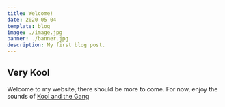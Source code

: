 ```yaml
---
title: Welcome!
date: 2020-05-04
template: blog
image: ./image.jpg
banner: ./banner.jpg
description: My first blog post.
---
```


## Very Kool

Welcome to my website, there should be more to come. For now, enjoy the sounds of [Kool and the Gang](https://open.spotify.com/album/46kA6zL7Cga656urk1nJNo)
